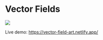 # Vector Fields

<img src="./renders/20.06.2021-1624207930552.png" />

Live demo: https://vector-field-art.netlify.app/
